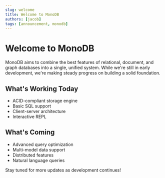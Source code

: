 ```yaml
---
slug: welcome
title: Welcome to MonoDB
authors: [jacob]
tags: [announcement, monodb]
---
```


# Welcome to MonoDB

MonoDB aims to combine the best features of relational, document, and graph databases into a single, unified system. While we're still in early development, we're making steady progress on building a solid foundation.

## What's Working Today

- ACID-compliant storage engine
- Basic SQL support
- Client-server architecture
- Interactive REPL

## What's Coming

- Advanced query optimization
- Multi-model data support
- Distributed features
- Natural language queries

Stay tuned for more updates as development continues!